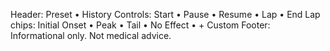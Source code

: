 Header: Preset • History
Controls: Start • Pause • Resume • Lap • End
Lap chips: Initial Onset • Peak • Tail • No Effect • + Custom
Footer: Informational only. Not medical advice.
